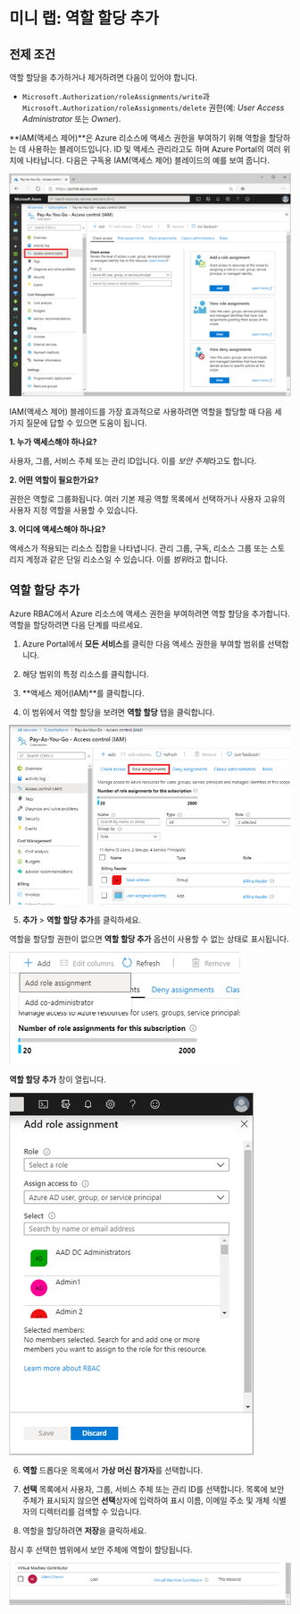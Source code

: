 ﻿# 미니 랩: 역할 할당 추가 

## 전제 조건

역할 할당을 추가하거나 제거하려면 다음이 있어야 합니다.

* ```Microsoft.Authorization/roleAssignments/write```과 ```Microsoft.Authorization/roleAssignments/delete``` 권한(예: *User Access Administrator* 또는 *Owner*).


**IAM(액세스 제어)**은 Azure 리소스에 액세스 권한을 부여하기 위해 역할을 할당하는 데 사용하는 블레이드입니다. ID 및 액세스 관리라고도 하며 Azure Portal의 여러 위치에 나타납니다. 다음은 구독용 IAM(액세스 제어) 블레이드의 예를 보여 줍니다.

![구독용 IAM(액세스 제어) 블레이드](../../Linked_Image_Files/demo_RBAC_image1.png)

IAM(액세스 제어) 블레이드를 가장 효과적으로 사용하려면 역할을 할당할 때 다음 세 가지 질문에 답할 수 있으면 도움이 됩니다.

**1. 누가 액세스해야 하나요?**

사용자, 그룹, 서비스 주체 또는 관리 ID입니다. 이를 *보안 주체*라고도 합니다.

**2. 어떤 역할이 필요한가요?**

권한은 역할로 그룹화됩니다. 여러 기본 제공 역할 목록에서 선택하거나 사용자 고유의 사용자 지정 역할을 사용할 수 있습니다.

**3. 어디에 액세스해야 하나요?**

액세스가 적용되는 리소스 집합을 나타냅니다. 관리 그룹, 구독, 리소스 그룹 또는 스토리지 계정과 같은 단일 리소스일 수 있습니다. 이를 *범위*라고 합니다.

## 역할 할당 추가

Azure RBAC에서 Azure 리소스에 액세스 권한을 부여하려면 역할 할당을 추가합니다. 역할을 할당하려면 다음 단계를 따르세요.

1. Azure Portal에서 **모든 서비스**를 클릭한 다음 액세스 권한을 부여할 범위를 선택합니다. 

2. 해당 범위의 특정 리소스를 클릭합니다.

3. **액세스 제어(IAM)**를 클릭합니다.

4. 이 범위에서 역할 할당을 보려면 **역할 할당** 탭을 클릭합니다. 

![IAM(액세스 제어) 및 역할 할당 탭](../../Linked_Image_Files/demo_RBAC_image2.png)

5. **추가** > **역할 할당 추가**를 클릭하세요.

역할을 할당할 권한이 없으면 **역할 할당 추가** 옵션이 사용할 수 없는 상태로 표시됩니다.

![메뉴 추가](../../Linked_Image_Files/demo_RBAC_image3.png)

**역할 할당 추가** 창이 열립니다.

![역할 할당 추가 창](../../Linked_Image_Files/demo_RBAC_image4.png)

6. **역할** 드롭다운 목록에서 **가상 머신 참가자**를 선택합니다.

7. **선택** 목록에서 사용자, 그룹, 서비스 주체 또는 관리 ID를 선택합니다.  목록에 보안 주체가 표시되지 않으면 **선택**상자에 입력하여 표시 이름, 이메일 주소 및 개체 식별자의 디렉터리를 검색할 수 있습니다.

8. 역할을 할당하려면 **저장**을 클릭하세요.

잠시 후 선택한 범위에서 보안 주체에 역할이 할당됩니다.

![저장된 역할 할당 추가](../../Linked_Image_Files/demo_RBAC_image5.png)

 
